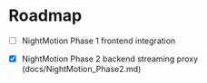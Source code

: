 # Roadmap

- [ ] NightMotion Phase 1 frontend integration
- [x] NightMotion Phase 2 backend streaming proxy (docs/NightMotion_Phase2.md)

